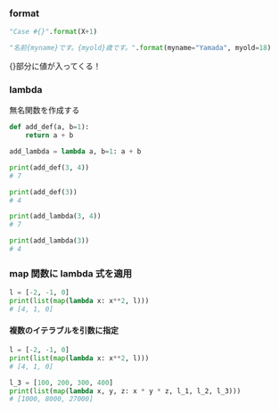 ### format

```py
"Case #{}".format(X+1)

"名前{myname}です。{myold}歳です。".format(myname="Yamada", myold=18)
```

{}部分に値が入ってくる！

### lambda

無名関数を作成する

```py
def add_def(a, b=1):
    return a + b

add_lambda = lambda a, b=1: a + b

print(add_def(3, 4))
# 7

print(add_def(3))
# 4

print(add_lambda(3, 4))
# 7

print(add_lambda(3))
# 4
```

### map 関数に lambda 式を適用

```py
l = [-2, -1, 0]
print(list(map(lambda x: x**2, l)))
# [4, 1, 0]
```

#### 複数のイテラブルを引数に指定

```py
l = [-2, -1, 0]
print(list(map(lambda x: x**2, l)))
# [4, 1, 0]

l_3 = [100, 200, 300, 400]
print(list(map(lambda x, y, z: x * y * z, l_1, l_2, l_3)))
# [1000, 8000, 27000]
```
